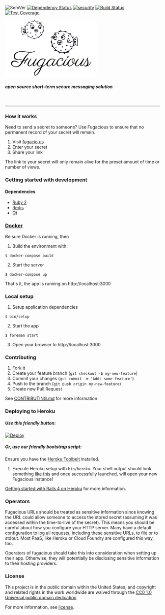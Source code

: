 ![SemVer](https://img.shields.io/badge/version-v0.1.0-green.svg)
[![Dependency Status](https://gemnasium.com/fugacious/fugacious.svg)](https://gemnasium.com/fugacious/fugacious)
[![security](https://hakiri.io/github/fugacious/fugacious/master.svg)](https://hakiri.io/github/fugacious/fugacious/master)
[![Build Status](https://travis-ci.org/fugacious/fugacious.svg?branch=dev)](https://travis-ci.org/fugacious/fugacious)
[![Test Coverage](https://api.codeclimate.com/v1/badges/897245dd5fe511fd5333/test_coverage)](https://codeclimate.com/github/fugacious/fugacious/test_coverage)

![Fugacious](https://raw.githubusercontent.com/fugacious/fugacious/dev/app/assets/images/logo-small.png)
##### open source short-term secure messaging solution
&nbsp;
* * *

### How it works

Need to send a secret to someone? Use Fugacious to ensure that no permanent record of your secret will remain. 

1. Visit [fugacio.us](https://fugacio.us)
2. Enter your secret
3. Share your link 

The link to your secret will only remain alive for the preset amount of time or number of views.


### Getting started with development

#### Dependencies
- [Ruby 2](https://www.ruby-lang.org)
- [Redis](https://redis.io)
- [Qt](https://www.qt.io)

### [Docker](https://www.docker.com)

Be sure Docker is running, then

1. Build the environment with:
```
$ docker-compose build
```

2. Start the server
```
$ docker-compose up
```

That's it, the app is running on http://localhost:3000

### Local setup

1. Setup application dependencies
```
$ bin/setup
```

2. Start the app
```
$ foreman start
```

3. Open your browser to http://localhost:3000


### Contributing

1. Fork it
2. Create your feature branch (`git checkout -b my-new-feature`)
3. Commit your changes (`git commit -m 'Adds some feature'`)
4. Push to the branch (`git push origin my-new-feature`)
5. Create new Pull Request

See [CONTRIBUTING.md](CONTRIBUTING.md) for more information

### Deploying to Heroku

##### Use this friendly button:
[![Deploy](https://www.herokucdn.com/deploy/button.svg)](https://heroku.com/deploy?template=https://github.com/fugacious/fugacious)

##### Or, use our friendly bootstrap script:
Ensure you have the [Heroku Toolbelt](https://devcenter.heroku.com/articles/heroku-command-line) installed.

1. Execute Heroku setup with `bin/heroku`. Your shell output should look something [like this](https://gist.github.com/amoose/a955ec21a085ab087641044240314abb) and once successfully launched, will open your new Fugacious instance!

[Getting started with Rails 4 on Heroku](https://devcenter.heroku.com/articles/getting-started-with-rails4) for more information.

### Operators

Fugacious URLs should be treated as sensitive information since knowing the URL
could allow someone to access the stored secret (assuming it was accessed
within the time-to-live of the secret). This means you should be careful about
how you configure your HTTP server. Many have a default configuration to log
all requests, including these sensitive URLs, to file or to stdout. Most PaaS,
like Heroku or Cloud Foundry are configured this way, too.

Operators of fugacious should take this into consideration when setting up
their app. Otherwise, they will potentially be disclosing sensitive information
to their hosting providers.


### License

This project is in the public domain within the United States, and
copyright and related rights in the work worldwide are waived through
the [CC0 1.0 Universal public domain dedication](https://creativecommons.org/publicdomain/zero/1.0/).

For more information, see [license](https://github.com/fugacious/fugacious/blob/dev/LICENSE.md).
